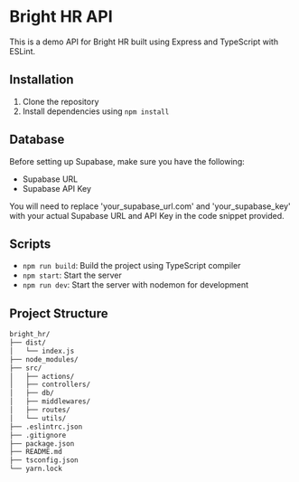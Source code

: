 # Bright HR API

This is a demo API for Bright HR built using Express and TypeScript with ESLint.

## Installation

1. Clone the repository
2. Install dependencies using `npm install`

## Database
Before setting up Supabase, make sure you have the following:
- Supabase URL
- Supabase API Key

You will need to replace 'your_supabase_url.com' and 'your_supabase_key' with your actual Supabase URL and API Key in the code snippet provided.

## Scripts

- `npm run build`: Build the project using TypeScript compiler
- `npm start`: Start the server
- `npm run dev`: Start the server with nodemon for development

  
## Project Structure
```markdown
bright_hr/
├── dist/
│   └── index.js
├── node_modules/
├── src/
│   ├── actions/
│   ├── controllers/
│   ├── db/
│   ├── middlewares/
│   ├── routes/
│   └── utils/
├── .eslintrc.json
├── .gitignore
├── package.json
├── README.md
├── tsconfig.json
└── yarn.lock
```


